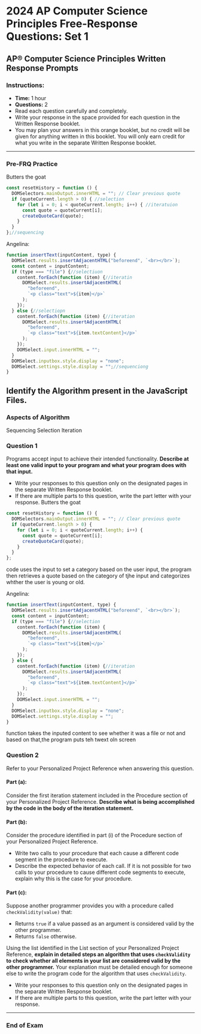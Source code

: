 # 2024 AP Computer Science Principles Free-Response Questions: Set 1

## AP® Computer Science Principles Written Response Prompts

### Instructions:

- **Time:** 1 hour
- **Questions:** 2
- Read each question carefully and completely.
- Write your response in the space provided for each question in the Written Response booklet.
- You may plan your answers in this orange booklet, but no credit will be given for anything written in this booklet. You will only earn credit for what you write in the separate Written Response booklet.

---

### Pre-FRQ Practice

Butters the goat

```JavaScript
const resetHistory = function () {
  DOMSelectors.mainOutput.innerHTML = ""; // Clear previous quote
  if (quoteCurrent.length > 0) { //selection
    for (let i = 0; i < quoteCurrent.length; i++) { //iteratuion
      const quote = quoteCurrent[i];
      createQuoteCard(quote);
    }
  }
};//sequencing

```

Angelina:

```JavaScript
function insertText(inputContent, type) {
  DOMSelect.results.insertAdjacentHTML("beforeend", `<br></br>`);
  const content = inputContent;
  if (type === "file") {//selectiuon
    content.forEach(function (item) {//iteratin
      DOMSelect.results.insertAdjacentHTML(
        "beforeend",
        `<p class="text">${item}</p>`
      );
    });
  } else {//selectiopn
    content.forEach(function (item) {//iteration
      DOMSelect.results.insertAdjacentHTML(
        "beforeend",
        `<p class="text">${item.textContent}</p>`
      );
    });
    DOMSelect.input.innerHTML = "";
  }
  DOMSelect.inputbox.style.display = "none";
  DOMSelect.settings.style.display = "";//sequenciong
}
```

## Identify the Algorithm present in the JavaScript Files.

### Aspects of Algorithm

Sequencing
Selection
Iteration

### Question 1

Programs accept input to achieve their intended functionality. **Describe at least one valid input to your program and what your program does with that input.**

- Write your responses to this question only on the designated pages in the separate Written Response booklet.
- If there are multiple parts to this question, write the part letter with your response.
  Butters the goat

```JavaScript
const resetHistory = function () {
  DOMSelectors.mainOutput.innerHTML = ""; // Clear previous quote
  if (quoteCurrent.length > 0) {
    for (let i = 0; i < quoteCurrent.length; i++) {
      const quote = quoteCurrent[i];
      createQuoteCard(quote);
    }
  }
};
```

code uses the input to set a category based on the user input, the program then retrieves a quote based on the category of tjhe input and categorizes whther the user is young or old.

Angelina:

```JavaScript
function insertText(inputContent, type) {
  DOMSelect.results.insertAdjacentHTML("beforeend", `<br></br>`);
  const content = inputContent;
  if (type === "file") {//selection
    content.forEach(function (item) {
      DOMSelect.results.insertAdjacentHTML(
        "beforeend",
        `<p class="text">${item}</p>`
      );
    });
  } else {
    content.forEach(function (item) {//iteration
      DOMSelect.results.insertAdjacentHTML(
        "beforeend",
        `<p class="text">${item.textContent}</p>`
      );
    });
    DOMSelect.input.innerHTML = "";
  }
  DOMSelect.inputbox.style.display = "none";
  DOMSelect.settings.style.display = "";
}
```

function takes the inputed content to see whether it was a file or not and based on that,the program puts teh twext oln screen

### Question 2

Refer to your Personalized Project Reference when answering this question.

#### Part (a):

Consider the first iteration statement included in the Procedure section of your Personalized Project Reference. **Describe what is being accomplished by the code in the body of the iteration statement.**

#### Part (b):

Consider the procedure identified in part (i) of the Procedure section of your Personalized Project Reference.

- Write two calls to your procedure that each cause a different code segment in the procedure to execute.
- Describe the expected behavior of each call. If it is not possible for two calls to your procedure to cause different code segments to execute, explain why this is the case for your procedure.

#### Part (c):

Suppose another programmer provides you with a procedure called `checkValidity(value)` that:

- Returns `true` if a value passed as an argument is considered valid by the other programmer.
- Returns `false` otherwise.

Using the list identified in the List section of your Personalized Project Reference, **explain in detailed steps an algorithm that uses `checkValidity` to check whether all elements in your list are considered valid by the other programmer.** Your explanation must be detailed enough for someone else to write the program code for the algorithm that uses `checkValidity`.

- Write your responses to this question only on the designated pages in the separate Written Response booklet.
- If there are multiple parts to this question, write the part letter with your response.

---

### End of Exam
